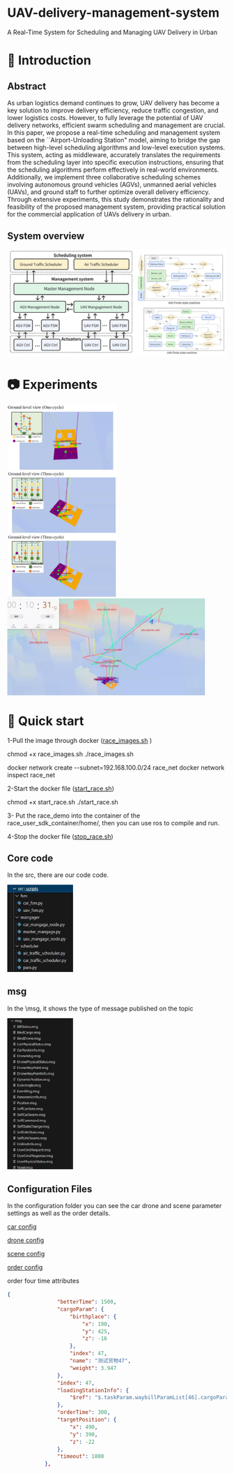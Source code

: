 # UAV-delivery-management-system
A Real-Time System for Scheduling and Managing UAV Delivery in Urban 



# 💫 Introduction

## Abstract
As urban logistics demand continues to grow, UAV delivery has become a key solution to improve delivery efficiency, reduce traffic congestion, and lower logistics costs. However, to fully leverage the potential of UAV  delivery networks, efficient swarm scheduling and management are crucial. In this paper, we propose a real-time scheduling and management system based on the ``Airport-Unloading Station" model, aiming to bridge the gap between high-level scheduling algorithms and low-level execution systems. This system, acting as middleware, accurately translates the requirements from the scheduling layer into specific execution instructions, ensuring that the scheduling algorithms perform effectively in real-world environments. Additionally, we implement three collaborative scheduling schemes involving autonomous ground vehicles (AGVs), unmanned aerial vehicles (UAVs), and ground staff to further optimize overall delivery efficiency. 
Through extensive experiments, this study demonstrates the rationality and feasibility of the proposed management system, providing practical solution for the commercial application of UAVs delivery in urban.

## System overview

![](/pic/frame.jpg)


# 📷 Experiments

<img src="/pic/one.jpg" width="50%">
<img src="/pic/two.jpg" width="50%">
<img src="/pic/three.jpg" width="50%">
<img src="/pic/1.jpg" width="90%">

# 🎵 Quick start

1-Pull the image through docker ([race_images.sh](/shell_file/race_images.sh)
) 

chmod +x race_images.sh
./race_images.sh

docker network create --subnet=192.168.100.0/24 race_net
docker network inspect race_net

2-Start the docker file ([start_race.sh](/shell_file/start_race.sh))

chmod +x start_race.sh
./start_race.sh

3- Put the race_demo into the container of the race_user_sdk_container/home/, then you can use ros to compile and run.

4-Stop the docker file ([stop_race.sh](/shell_file/stop_race.sh))

## Core code
In the src, there are our code code.

<img src="/pic/code.jpg" width="30%">

## msg
In the \msg, it shows the type of message published on the topic

<img src="/pic/msg.jpg" width="30%">

## Configuration Files

In the configuration folder you can see the car drone and scene parameter settings as well as the order details.

[car config](config/car/config.json)

[drone config](config/drone/drone.json)

[scene config](config/scene/scene.config)

[order config](config/user/config.json)

order four time attributes
```json
{
                "betterTime": 1500,
                "cargoParam": {
                    "birthplace": {
                        "x": 190,
                        "y": 425,
                        "z": -16
                    },
                    "index": 47,
                    "name": "测试货物47",
                    "weight": 3.947
                },
                "index": 47,
                "loadingStationInfo": {
                    "$ref": "$.taskParam.waybillParamList[46].cargoParam.birthplace"
                },
                "orderTime": 300,
                "targetPosition": {
                    "x": 490,
                    "y": 390,
                    "z": -22
                },
                "timeout": 1800
            },
```
